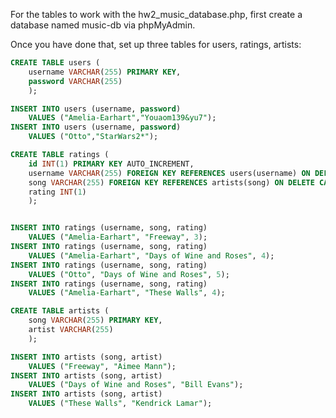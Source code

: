 For the tables to work with the hw2_music_database.php,
first create a database named music-db via phpMyAdmin.

Once you have done that, set up three tables for users, ratings, artists:

```sql
CREATE TABLE users (
    username VARCHAR(255) PRIMARY KEY,
    password VARCHAR(255)
    );

INSERT INTO users (username, password)
    VALUES ("Amelia-Earhart","Youaom139&yu7");
INSERT INTO users (username, password)
    VALUES ("Otto","StarWars2*");
```

```sql
CREATE TABLE ratings (
    id INT(1) PRIMARY KEY AUTO_INCREMENT,
    username VARCHAR(255) FOREIGN KEY REFERENCES users(username) ON DELETE CASCADE,
    song VARCHAR(255) FOREIGN KEY REFERENCES artists(song) ON DELETE CASCADE,
    rating INT(1)
    );


INSERT INTO ratings (username, song, rating)
    VALUES ("Amelia-Earhart", "Freeway", 3);
INSERT INTO ratings (username, song, rating)
    VALUES ("Amelia-Earhart", "Days of Wine and Roses", 4);
INSERT INTO ratings (username, song, rating)
    VALUES ("Otto", "Days of Wine and Roses", 5);
INSERT INTO ratings (username, song, rating)
    VALUES ("Amelia-Earhart", "These Walls", 4);
```

```sql
CREATE TABLE artists (
    song VARCHAR(255) PRIMARY KEY,
    artist VARCHAR(255)
    );

INSERT INTO artists (song, artist)
    VALUES ("Freeway", "Aimee Mann");
INSERT INTO artists (song, artist)
    VALUES ("Days of Wine and Roses", "Bill Evans");
INSERT INTO artists (song, artist)
    VALUES ("These Walls", "Kendrick Lamar");
```
